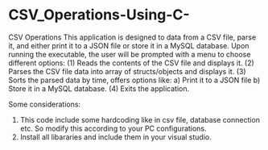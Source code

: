 # CSV_Operations-Using-C-
CSV Operations
This application is designed to data from a CSV file, parse it, and either print it to a JSON file or store it in a MySQL database. Upon running the executable, the user will be prompted with a menu to choose different options:
(1) Reads the contents of the CSV file and displays it.
(2) Parses the CSV file data into array of structs/objects and displays it.
(3) Sorts the parsed data by time, offers options like:
    a) Print it to a JSON file
    b) Store it in a MySQL database.
(4) Exits the application.

Some considerations:
1) This code include some hardcoding like in csv file, database connection etc. So modify this according to your PC configurations.
2) Install all libararies and include them in your visual studio.
